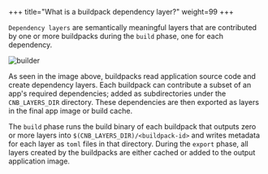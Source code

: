 +++
title="What is a buildpack dependency layer?"
weight=99
+++

`Dependency layers` are semantically meaningful layers that are contributed by one or more buildpacks during the `build` phase, one for each dependency.

<!--more-->

![builder](/images/builder.svg)

As seen in the image above, buildpacks read application source code and create dependency layers. Each buildpack can contribute a subset of an app's required dependencies; added as subdirectories under the `CNB_LAYERS_DIR` directory. These dependencies are then exported as layers in the final app image or build cache.

The `build` phase runs the build binary of each buildpack that outputs zero or more layers into `$(CNB_LAYERS_DIR)/<buildpack-id>` and writes metadata for each layer as `toml` files in that directory. During the `export` phase, all layers created by the buildpacks are either cached or added to the output application image.
